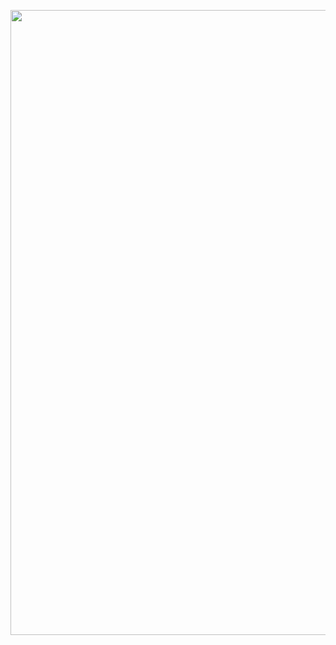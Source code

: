 <p align="center">
  <img width="1000" src="https://github.com/skyf0cker/skyf0cker/blob/a052d07ca758eb8140fdae60e0caccd2d5f4a79f/profile.gif" />
</p>

